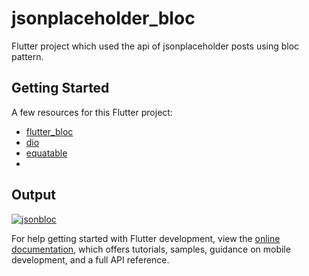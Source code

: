 # jsonplaceholder_bloc

Flutter project which used the api of jsonplaceholder posts using bloc pattern.

## Getting Started


A few resources for this  Flutter project:
- [flutter_bloc](https://pub.dev/packages/flutter_bloc)
- [dio](https://pub.dev/packages/dio)
- [equatable](https://pub.dev/packages/equatable)
-
## Output
<a href="https://imgbb.com/"><img src="https://i.ibb.co/3M6PzS8/jsonbloc.png" alt="jsonbloc" border="0"></a>

For help getting started with Flutter development, view the
[online documentation](https://docs.flutter.dev/), which offers tutorials,
samples, guidance on mobile development, and a full API reference.
